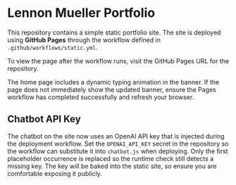 # Lennon Mueller Portfolio

This repository contains a simple static portfolio site. The site is deployed using **GitHub Pages** through the workflow defined in `.github/workflows/static.yml`.

To view the page after the workflow runs, visit the GitHub Pages URL for the repository.

The home page includes a dynamic typing animation in the banner. If the page does not immediately show the updated banner, ensure the Pages workflow has completed successfully and refresh your browser.

## Chatbot API Key

The chatbot on the site now uses an OpenAI API key that is injected during the
deployment workflow. Set the `OPENAI_API_KEY` secret in the repository so the
workflow can substitute it into `chatbot.js` when deploying. Only the first
placeholder occurrence is replaced so the runtime check still detects a missing
key. The key will be baked into the static site, so ensure you are comfortable
exposing it publicly.
